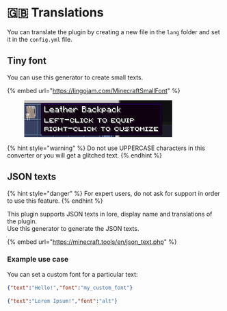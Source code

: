 # 🇬🇧 Translations

You can translate the plugin by creating a new file in the `lang` folder and set it in the `config.yml` file.

## Tiny font

You can use this generator to create small texts.

{% embed url="https://lingojam.com/MinecraftSmallFont" %}

<figure><img src=".gitbook/assets/image.png" alt=""><figcaption></figcaption></figure>

{% hint style="warning" %}
Do not use UPPERCASE characters in this converter or you will get a glitched text.
{% endhint %}

## JSON texts

{% hint style="danger" %}
For expert users, do not ask for support in order to use this feature.
{% endhint %}

This plugin supports JSON texts in lore, display name and translations of the plugin.\
Use this generator to generate the JSON texts.&#x20;

{% embed url="https://minecraft.tools/en/json_text.php" %}

### Example use case

You can set a custom font for a particular text:

```json
{"text":"Hello!","font":"my_custom_font"}
```

```json
{"text":"Lorem Ipsum!","font":"alt"}
```

&#x20;
